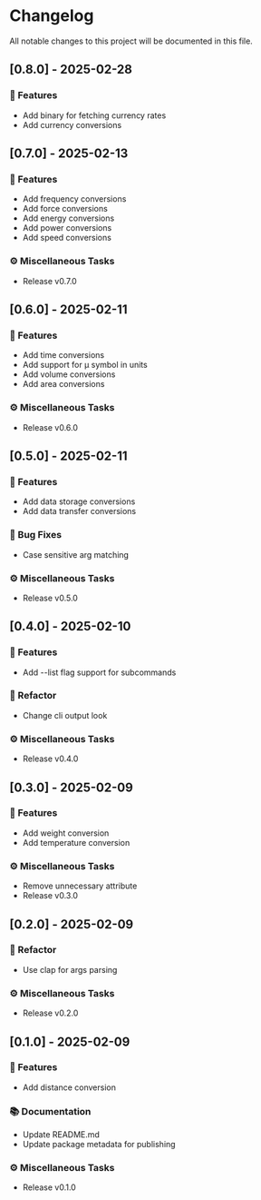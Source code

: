 # Changelog

All notable changes to this project will be documented in this file.

## [0.8.0] - 2025-02-28

### 🚀 Features

- Add binary for fetching currency rates
- Add currency conversions

## [0.7.0] - 2025-02-13

### 🚀 Features

- Add frequency conversions
- Add force conversions
- Add energy conversions
- Add power conversions
- Add speed conversions

### ⚙️ Miscellaneous Tasks

- Release v0.7.0

## [0.6.0] - 2025-02-11

### 🚀 Features

- Add time conversions
- Add support for µ symbol in units
- Add volume conversions
- Add area conversions

### ⚙️ Miscellaneous Tasks

- Release v0.6.0

## [0.5.0] - 2025-02-11

### 🚀 Features

- Add data storage conversions
- Add data transfer conversions

### 🐛 Bug Fixes

- Case sensitive arg matching

### ⚙️ Miscellaneous Tasks

- Release v0.5.0

## [0.4.0] - 2025-02-10

### 🚀 Features

- Add --list flag support for subcommands

### 🚜 Refactor

- Change cli output look

### ⚙️ Miscellaneous Tasks

- Release v0.4.0

## [0.3.0] - 2025-02-09

### 🚀 Features

- Add weight conversion
- Add temperature conversion

### ⚙️ Miscellaneous Tasks

- Remove unnecessary attribute
- Release v0.3.0

## [0.2.0] - 2025-02-09

### 🚜 Refactor

- Use clap for args parsing

### ⚙️ Miscellaneous Tasks

- Release v0.2.0

## [0.1.0] - 2025-02-09

### 🚀 Features

- Add distance conversion

### 📚 Documentation

- Update README.md
- Update package metadata for publishing

### ⚙️ Miscellaneous Tasks

- Release v0.1.0

<!-- generated by git-cliff -->
